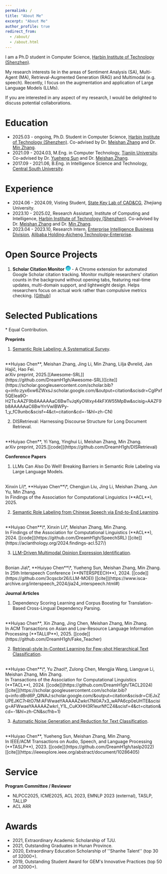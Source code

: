 ```yaml
---
permalink: /
title: "About Me"
excerpt: "About Me"
author_profile: true
redirect_from: 
  - /about/
  - /about.html
---
```


I am a Ph.D student in Computer Science, [Harbin Institute of Technology (Shenzhen)](https://www.hitsz.edu.cn/index.html).


My research interests lie in the areas of Sentiment Analysis (SA), Multi-Agent (MA), Retrieval-Augmented Generation (RAG) and Multimodal (e.g. speech). Recently, I focus on the augmentation and application of Large Language Models (LLMs).

If you are interested in any aspect of my research, I would be delighted to discuss potential collaborations.

Education
======
+ 2025.03 - ongoing, Ph.D. Student in Computer Science, [Harbin Institute of Technology (Shenzhen)](https://www.hitsz.edu.cn/index.html). Co-advised by Dr. [Meishan Zhang](https://zhangmeishan.github.io/) and Dr. [Min Zhang](https://zhangmin-nlp-ai.github.io/).
+ 2021.09 - 2024.03, M.Eng. in Computer Technology, [Tianjin University](https://www.tju.edu.cn/english/index.htm). Co-advised by Dr. [Yueheng Sun](https://yhstju.github.io/Yueheng_Sun/) and Dr. [Meishan Zhang](https://zhangmeishan.github.io/).
+ 2017.09 - 2021.06, B.Eng. in Intelligence Science and Technology, [Central South University](https://en.csu.edu.cn/).

Experience
======
+ 2024.06 - 2024.09, Visting Student, [State Key Lab of CAD&CG](http://www.cad.zju.edu.cn/zhongwen.html), Zhejiang University.
+ 2023.10 - 2025.02, Research Assistant, Institute of Computing and Intelligence, [Harbin Institute of Technology (Shenzhen)](https://www.hitsz.edu.cn/index.html). Co-advised by Dr. [Meishan Zhang](https://zhangmeishan.github.io/) and Dr. [Min Zhang](https://zhangmin-nlp-ai.github.io/).
+ 2023.04 - 2023.10, Research Intern, [Enterprise Intelligence Business Division](https://talent-holding.alibaba.com/home/bg-introduce?code=2OAHS3&lang=zh), [Alibaba Holding-Aicheng Technology-Enterprise](https://ali-home.alibaba.com/).


Open Source Projects
======
1. **Scholar Citation Monitor** ![alt text](icon16.png) - A Chrome extension for automated Google Scholar citation tracking. Monitor multiple researchers' citation counts in the background without opening tabs, featuring real-time updates, multi-domain support, and lightweight design. Helps researchers focus on actual work rather than compulsive metrics checking. [[Github]](https://github.com/DreamH1gh/Scholar-Citation-Monitor)

Selected Publications
======
\* Equal Contribution.

**Preprints**

1. [Semantic Role Labeling: A Systematical Survey](https://arxiv.org/abs/2502.08660).
<br/>
**Huiyao Chen**, Meishan Zhang, Jing Li, Min Zhang, Lilja Øvrelid, Jan Hajič, Hao Fei.
<br/>
arXiv preprint, 2025.[[Awesome-SRL]](https://github.com/DreamH1gh/Awesome-SRL)[[cite]](https://scholar.googleusercontent.com/scholar.bib?q=info:zyx6xw6ZWxsJ:scholar.google.com/&output=citation&scisdr=CgIPxf5QEIea9O-H2Ts:AAZF9b8AAAAAaC6BwTvJqKyOWxy44kFXW55MpBw&scisig=AAZF9b8AAAAAaC6BwYrrVwlBWPy-1_y_fC9unbc&scisf=4&ct=citation&cd=-1&hl=zh-CN)

2. DISRetrieval: Harnessing Discourse Structure for Long Document Retrieval.
<br/>
**Huiyao Chen**, Yi Yang, Yinghui Li, Meishan Zhang, Min Zhang.
<br/>
arXiv preprint, 2025.[[code]](https://github.com/DreamH1gh/DISRetrieval)

**Conference Papers**

1. LLMs Can Also Do Well! Breaking Barriers in Semantic Role Labeling via Large Language Models.
<br/>
Xinxin Li\*, **Huiyao Chen**\*, Chengjun Liu, Jing Li, Meishan Zhang, Jun Yu, Min Zhang.
<br/>
In Findings of the Association for Computational Linguistics (**ACL**), 2025.

2. [Semantic Role Labeling from Chinese Speech via End-to-End Learning](https://aclanthology.org/2024.findings-acl.527.pdf).
<br/>
**Huiyao Chen**\*, Xinxin Li\*, Meishan Zhang, Min Zhang. 
<br/>
In Findings of the Association for Computational Linguistics (**ACL**), 2024. [[code]](https://github.com/DreamH1gh/SpeechSRL) [[cite]](https://aclanthology.org/2024.findings-acl.527/)

3. [LLM-Driven Multimodal Opinion Expression Identification](https://www.isca-archive.org/interspeech_2024/jia24_interspeech.pdf).
<br/>
Bonian Jia\*, **Huiyao Chen**\*, Yueheng Sun, Meishan Zhang, Min Zhang. 
<br/>
In 25th Interspeech Conference (**INTERSPEECH**), 2024. [[code]](https://github.com/3cqscbr26/LLM-MOEI) [[cite]](https://www.isca-archive.org/interspeech_2024/jia24_interspeech.html#)

**Journal Articles**
1. Dependency Scoring Learning and Corpus Boosting for Translation-Based Cross-Lingual Dependency Parsing.
<br/>
**Huiyao Chen**, Xin Zhang, Jing Chen, Meishan Zhang, Min Zhang. 
<br/>
In ACM Transactions on Asian and Low-Resource Language Information Processing (**TALLIP**), 2025. [[code]](https://github.com/DreamH1gh/Fake_Teacher)

2. [Retrieval-style In-Context Learning for Few-shot Hierarchical Text Classification](https://direct.mit.edu/tacl/article/doi/10.1162/tacl_a_00697/124630/Retrieval-style-In-context-Learning-for-Few-shot).
<br/>
**Huiyao Chen**\*, Yu Zhao\*, Zulong Chen, Mengjia Wang, Liangyue Li, Meishan Zhang, Min Zhang. 
<br/>
In Transactions of the Association for Computational Linguistics (**TACL**), 2024. [[code]](https://github.com/DreamH1gh/TACL2024) [[cite]](https://scholar.googleusercontent.com/scholar.bib?q=info:dBrd6P_QlNAJ:scholar.google.com/&output=citation&scisdr=ClEJxZUPEJKC7r4tO7M:AFWwaeYAAAAAZwkrI7Nl0A7x3_wAPA6cp0eUHTE&scisig=AFWwaeYAAAAAZwkrI_Y1L_CuKXHH3R1eurNfCZ4&scisf=4&ct=citation&cd=-1&hl=zh-CN&scfhb=1)

3. [Automatic Noise Generation and Reduction for Text Classification](https://ieeexplore.ieee.org/abstract/document/10286405/).
<br/>
**Huiyao Chen**, Yueheng Sun, Meishan Zhang, Min Zhang. 
<br/>
In IEEE/ACM Transactions on Audio, Speech, and Language Processing (**TASLP**), 2023. [[code]](https://github.com/DreamH1gh/taslp2022) [[cite]](https://ieeexplore.ieee.org/abstract/document/10286405)

Service
======
**Program Committee / Reviewer**
+ NLPCC2025, ICME2025, ACL 2023, EMNLP 2023 (external), TASLP, TALLIP
+ ACL ARR

Awards
======
+ 2021, Extraordinary Academic Scholarship of TJU.
+ 2021, Outstanding Graduates in Hunan Province.
+ 2020, Extraordinary Education Scholarship of ''Shanhe Talent'' (top 30 of 32000+).
+ 2019, Outstanding Student Award for GEM's Innovative Practices (top 50 of 32000+).